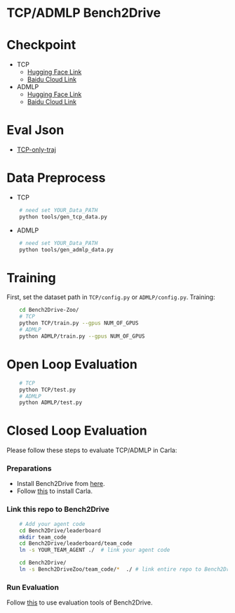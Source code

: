 # TCP/ADMLP Bench2Drive

# Checkpoint
- TCP
    - [Hugging Face Link](https://huggingface.co/rethinklab/Bench2DriveZoo/tree/main)
    - [Baidu Cloud Link](https://pan.baidu.com/s/1CgYscY2esIJLRepkO3FBvQ?pwd=1234)
- ADMLP
    - [Hugging Face Link](https://huggingface.co/rethinklab/Bench2DriveZoo/tree/main)
    - [Baidu Cloud Link](https://pan.baidu.com/s/1RefJxk0B4kYcnf63Vi-ISA?pwd=1234)

# Eval Json
- [TCP-only-traj](TCP/TCP-only-traj.json)

# Data Preprocess
- TCP
```bash
    # need set YOUR_Data_PATH
    python tools/gen_tcp_data.py
```

- ADMLP
```bash
    # need set YOUR_Data_PATH
    python tools/gen_admlp_data.py
```


# Training
First, set the dataset path in ``TCP/config.py`` or ``ADMLP/config.py``.
Training:
```bash
    cd Bench2Drive-Zoo/
    # TCP
    python TCP/train.py --gpus NUM_OF_GPUS
    # ADMLP
    python ADMLP/train.py --gpus NUM_OF_GPUS
```

# Open Loop Evaluation
```bash
    # TCP
    python TCP/test.py
    # ADMLP
    python ADMLP/test.py
```

# Closed Loop Evaluation    
Please follow these steps to evaluate TCP/ADMLP in Carla:

### Preparations
- Install Bench2Drive from [here](https://github.com/Thinklab-SJTU/Bench2Drive).
- Follow [this](https://github.com/Thinklab-SJTU/Bench2Drive/tree/main#setup) to install Carla.

### Link this repo to Bench2Drive

```bash
    # Add your agent code
    cd Bench2Drive/leaderboard
    mkdir team_code
    cd Bench2Drive/leaderboard/team_code
    ln -s YOUR_TEAM_AGENT ./  # link your agent code

    cd Bench2Drive/
    ln -s Bench2DriveZoo/team_code/*  ./ # link entire repo to Bench2Drive
```

### Run Evaluation 
Follow [this](https://github.com/Thinklab-SJTU/Bench2Drive?tab=readme-ov-file#eval-tools) to use evaluation tools of Bench2Drive.

